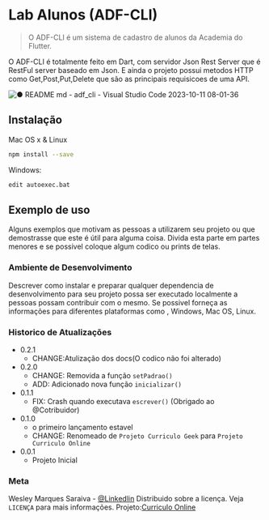 # Lab Alunos (ADF-CLI)

> O ADF-CLI é um sistema de cadastro de alunos da Academia do Flutter.

O ADF-CLI é totalmente feito em Dart, com servidor Json Rest Server que é RestFul server baseado em Json. E ainda o projeto possui metodos HTTP como Get,Post,Put,Delete que são as principais requisicoes de uma API.


![● README md - adf_cli - Visual Studio Code 2023-10-11 08-01-36](https://github.com/wesley-saraiva/ADF-CLI/assets/77674649/ebfcfe92-19ba-436e-b2de-790cd5ff2309)

## Instalação

Mac OS x & Linux

```sh
npm install --save
```

Windows:

```sh
edit autoexec.bat
```

## Exemplo de uso

Alguns exemplos que motivam as pessoas a utilizarem seu projeto ou que demostrasse que este é útil para alguma coisa. Divida esta parte em partes menores e se possivel coloque algum codico ou prints de telas.

### Ambiente de Desenvolvimento

Descrever como instalar e preparar qualquer dependencia de desenvolvimento para seu projeto possa ser executado localmente a pessoas possam contribuir com o mesmo. Se possivel forneça as informações para diferentes plataformas como , Windows, Mac OS, Linux.

### Historico de Atualizações

- 0.2.1
  - CHANGE:Atulização dos docs(O codico não foi alterado)
- 0.2.0
  - CHANGE: Removida a função `setPadrao()`
  - ADD: Adicionado nova função `inicializar()`
- 0.1.1
  - FIX: Crash quando executava `escrever()` (Obrigado ao @Cotribuidor)
- 0.1.0
  - o primeiro lançamento estavel
  - CHANGE: Renomeado de `Projeto Curriculo Geek` para
    `Projeto Curriculo Online`
- 0.0.1
  - Projeto Inicial

### Meta

Wesley Marques Saraiva - [@Linkedlin](https://www.linkedin.com/in/wesley-marques-saraiva/)
Distribuido sobre a licença. Veja `LICENÇA` para mais informações.
Projeto:[Curriculo Online](https://wesley-saraiva.github.io/#home)

